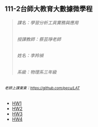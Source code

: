 111-2台師大教育大數據微學程
----------------------
>###### 課名：學習分析工具實務與應用
>
>###### 授課教師：蔡芸琤老師
>
>###### 姓名：李羚禎
>
>###### 系級：物理系三年級

###### 	<sub>老師上課東東：https://github.com/pecu/LAT</sub>

+ [HW1](https://github.com/40941133S-QAQ/LAT-Repo/blob/main/20230308/hw_20230308.ipynb)
+ [HW2](https://github.com/40941133S-QAQ/LAT-Repo/blob/main/20230322/20230322-1.ipynb)
+ [HW3](https://github.com/40941133S-QAQ/LAT-Repo/blob/main/20230329/HW3_20230404.ipynb)
+ [HW4](https://github.com/40941133S-QAQ/LAT-Repo/tree/main/homework4)
